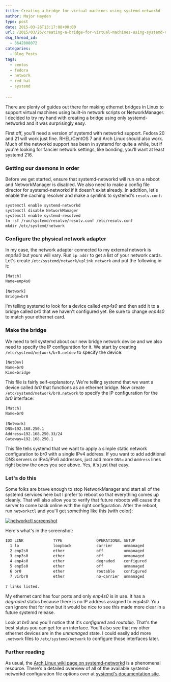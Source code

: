 ```yaml
---
title: Creating a bridge for virtual machines using systemd-networkd
author: Major Hayden
type: post
date: 2015-03-26T13:17:08+00:00
url: /2015/03/26/creating-a-bridge-for-virtual-machines-using-systemd-networkd/
dsq_thread_id:
  - 3642808072
categories:
  - Blog Posts
tags:
  - centos
  - fedora
  - network
  - red hat
  - systemd

---
```

There are plenty of guides out there for making ethernet bridges in Linux to support virtual machines using built-in network scripts or NetworkManager. I decided to try my hand with creating a bridge using only systemd-networkd and it was surprisingly easy.

First off, you'll need a version of systemd with networkd support. Fedora 20 and 21 will work just fine. RHEL/CentOS 7 and Arch Linux should also work. Much of the networkd support has been in systemd for quite a while, but if you're looking for fancier network settings, like bonding, you'll want at least systemd 216.

### Getting our daemons in order

Before we get started, ensure that systemd-networkd will run on a reboot and NetworkManager is disabled. We also need to make a config file director for systemd-networkd if it doesn't exist already. In addition, let's enable the caching resolver and make a symlink to systemd's `resolv.conf`:

```
systemctl enable systemd-networkd
systemctl disable NetworkManager
systemctl enable systemd-resolved
ln -sf /run/systemd/resolve/resolv.conf /etc/resolv.conf
mkdir /etc/systemd/network
```


### Configure the physical network adapter

In my case, the network adapter connected to my external network is _enp4s0_ but yours will vary. Run `ip addr` to get a list of your network cards. Let's create `/etc/systemd/network/uplink.network` and put the following in it:

```
[Match]
Name=enp4s0

[Network]
Bridge=br0
```


I'm telling systemd to look for a device called _enp4s0_ and then add it to a bridge called _br0_ that we haven't configured yet. Be sure to change _enp4s0_ to match your ethernet card.

### Make the bridge

We need to tell systemd about our new bridge network device and we also need to specify the IP configuration for it. We start by creating `/etc/systemd/network/br0.netdev` to specify the device:

```
[NetDev]
Name=br0
Kind=bridge
```


This file is fairly self-explanatory. We're telling systemd that we want a device called _br0_ that functions as an ethernet bridge. Now create `/etc/systemd/network/br0.network` to specify the IP configuration for the _br0_ interface:

```
[Match]
Name=br0

[Network]
DNS=192.168.250.1
Address=192.168.250.33/24
Gateway=192.168.250.1
```


This file tells systemd that we want to apply a simple static network configuration to _br0_ with a single IPv4 address. If you want to add additional DNS servers or IPv4/IPv6 addresses, just add more `DNS=` and `Address` lines right below the ones you see above. Yes, it's just that easy.

### Let's do this

Some folks are brave enough to stop NetworkManager and start all of the systemd services here but I prefer to reboot so that everything comes up cleanly. That will also allow you to verify that future reboots will cause the server to come back online with the right configuration. After the reboot, run `networkctl` and you'll get something like this (with color):

[<img src="/wp-content/uploads/2015/03/networkctl_screenshot.png" alt="networkctl screenshot" width="501" height="154" class="aligncenter size-full wp-image-5436" srcset="/wp-content/uploads/2015/03/networkctl_screenshot.png 501w, /wp-content/uploads/2015/03/networkctl_screenshot-300x92.png 300w" sizes="(max-width: 501px) 100vw, 501px" />][1]

Here's what's in the screenshot:

```
IDX LINK             TYPE               OPERATIONAL SETUP
  1 lo               loopback           carrier     unmanaged
  2 enp2s0           ether              off         unmanaged
  3 enp3s0           ether              off         unmanaged
  4 enp4s0           ether              degraded    configured
  5 enp5s0           ether              off         unmanaged
  6 br0              ether              routable    configured
  7 virbr0           ether              no-carrier  unmanaged

7 links listed.
```


My ethernet card has four ports and only _enp4s0_ is in use. It has a _degraded_ status because there is no IP address assigned to _enp4s0_. You can ignore that for now but it would be nice to see this made more clear in a future systemd release.

Look at _br0_ and you'll notice that it's _configured_ and _routable_. That's the best status you can get for an interface. You'll also see that my other ethernet devices are in the _unmanaged_ state. I could easily add more `.network` files to `/etc/systemd/network` to configure those interfaces later.

### Further reading

As usual, the [Arch Linux wiki page on systemd-networkd][2] is a phenomenal resource. There's a detailed overview of all of the available systemd-networkd configuration file options over at [systemd's documentation site][3].

 [1]: /wp-content/uploads/2015/03/networkctl_screenshot.png
 [2]: https://wiki.archlinux.org/index.php/systemd-networkd
 [3]: http://www.freedesktop.org/software/systemd/man/systemd.network.html
